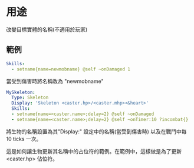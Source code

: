 用途
=================

改變目標實體的名稱(不適用於玩家)

範例
--------
```yml
Skills:
  - setname{name=newmobname} @self ~onDamaged 1
```
當受到傷害時將名稱改為 "newmobname"

```yml
MySkeleton:
  Type: Skeleton
  Display: 'Skeleton <caster.hp>/<caster.mhp><&heart>'
  Skills:
  - setname{name=<caster.name>;delay=2} @self ~onDamaged
  - setname{name=<caster.name>;delay=2} @self ~onTimer:10 ?incombat{}
```
將生物的名稱設置為其"Display:" 設定中的名稱(當受到傷害時) 以及在戰鬥中每 10 ticks 一次。

這是如何讓生物更新其名稱中的占位符的範例。在範例中，這樣做是為了更新 <caster.hp> 佔位符。
